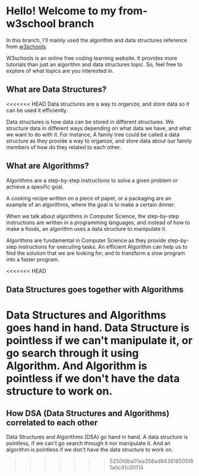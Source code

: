 # Hello! Welcome to my from-w3school branch
In this branch, I'll mainly used the algorithm and data structures reference from [w3schools](https://www.w3schools.com/dsa/dsa_intro.php).

W3schools is an online free coding learning website. It provides more tutorials than just an algorithm and data structures topic. So, feel free to explore of what topics are you interested in.

## What are Data Structures?
<<<<<<< HEAD
Data structures are a way to organize, and store data so it can be used it efficiently.

Data structures is how data can be stored in different structures. We structure data in different ways depending on what data we have, and what we want to do with it. For instance, A family tree could be called a data structure as they provide a way to organize, and store data about our family members of how do they related to each other.

## What are Algorithms?
Algorithms are a step-by-step instructions to solve a given problem or achieve a spesific goal.

A cooking recipe written on a piece of paper, or a packaging are an example of an algorithms, where the goal is to make a certain dinner.

When we talk about algorithms in Computer Science, the step-by-step instructions are written in a programming languages, and instead of how to make a foods, an algorithm uses a data structure to manipulate it.

Algorithms are fundamental in Computer Science as they provide step-by-step instructions for executing tasks. An efficient Algorithm can help us to find the solution that we are looking for, and to transform a slow program into a faster program.

<<<<<<< HEAD
## Data Structures goes together with Algorithms
Data Structures and Algorithms goes hand in hand. Data Structure is pointless if we can't manipulate it, or go search through it using Algorithm. And Algorithm is pointless if we don't have the data structure to work on.
=======
## How DSA (Data Structures and Algorithms) correlated to each other
Data Structures and Algorithms (DSA) go hand in hand. A data structure is pointless, if we can't go search through it nor manipulate it. And an algorithm is pointless if we don't have the data structure to work on.
>>>>>>> 5250fdba01ea358ad943818505f81a0c41c00114
